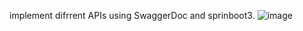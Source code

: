 implement difrrent APIs using SwaggerDoc and sprinboot3.
![image](https://github.com/DevAtShafiq/RestAPI-swaggerDoc-SpringBoot3/assets/98973818/c84e4eb4-b44d-41ac-8082-86a90186b6d4)
